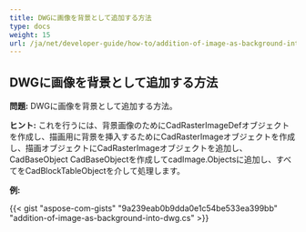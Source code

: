 ```yaml
---
title: DWGに画像を背景として追加する方法
type: docs
weight: 15
url: /ja/net/developer-guide/how-to/addition-of-image-as-background-into-dwg/
---
```


## **DWGに画像を背景として追加する方法**

**問題:** DWGに画像を背景として追加する方法。

**ヒント:** これを行うには、背景画像のためにCadRasterImageDefオブジェクトを作成し、描画用に背景を挿入するためにCadRasterImageオブジェクトを作成し、描画オブジェクトにCadRasterImageオブジェクトを追加し、CadBaseObject CadBaseObjectを作成してcadImage.Objectsに追加し、すべてをCadBlockTableObjectを介して処理します。

**例:**

{{< gist "aspose-com-gists" "9a239eab0b9dda0e1c54be533ea399bb" "addition-of-image-as-background-into-dwg.cs" >}}
